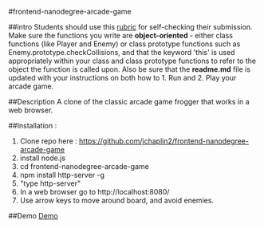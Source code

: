 #frontend-nanodegree-arcade-game

##intro
Students should use this [rubric](https://review.udacity.com/#!/projects/2696458597/rubric) for self-checking their submission. Make sure the functions you write are **object-oriented** - either class functions (like Player and Enemy) or class prototype functions such as Enemy.prototype.checkCollisions, and that the keyword 'this' is used appropriately within your class and class prototype functions to refer to the object the function is called upon. Also be sure that the **readme.md** file is updated with your instructions on both how to 1. Run and 2. Play your arcade game.

##Description
A clone of the classic arcade game frogger that works in a web browser.

##Installation : 
1. Clone repo here : https://github.com/jchaplin2/frontend-nanodegree-arcade-game
2. install node.js
3. cd frontend-nanodegree-arcade-game
4. npm install http-server -g
5. "type http-server"
6. In a web browser go to http://localhost:8080/
7. Use arrow keys to move around board, and avoid enemies.

##Demo
[Demo](https://jchaplin2.github.io/resume/index.html)